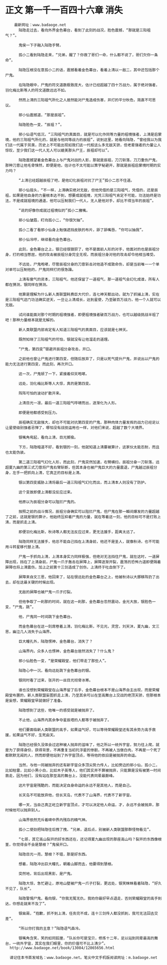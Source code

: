 # 正文 第一千一百四十六章 消失
        最新网址：www.badaoge.net
          陆隐走过去，看向外界金色幕台，看到了此刻的战况，脸色震撼，“那就是三阳祖气？”。
      
          鬼侯一下子融入陆隐手臂。
      
          孤小二看到陆隐走来，“兄弟，醒了？你救了哥们一命，什么都不说了，哥们欠你一条命”。
      
          陆隐压根没在意孤小二的话，震撼看着金色幕台，看着上清以一敌二，其中还包括那个尸鬼。
      
          在陆隐眼中，尸鬼的符文道数极致庞大，估计已经超越了四十万战力，属于绝对强者，羽化梅比斯等人的符文道数远远不如。
      
          然而上清的三阳祖气所化之人居然能对尸鬼造成伤害，并打的平分秋色，简直不可思议。
      
          邪小仙震撼道，“那是辰祖”。
      
          陆隐脸色一变，“辰祖？”。
      
          邪小仙语气低沉，“三阳祖气的真面目，就是可以化作同等力量的祖境强者，上清是启蒙境，他的三阳祖气所化的，就是与他同等战力的辰祖”，说到这里，她看向陆隐，“曾经我以为我们这一代属于另类，历史上不可能出现如我们这一代般这么多无敌天骄，但老辈强者的力量让人惊叹，至少我们这一代人无人可以媲美那头尸王，辰祖却可以”。
      
          陆隐震撼望着金色幕台上与尸鬼对战的人影，那就是辰祖，刀刀斩落，刀刀重伤尸鬼，那种刀意让他毛骨悚然，即便是他，估计也不太可能以策字秘避开，那就是辰祖启蒙境时期的实力吗？
      
          “上清已经超越辰祖了吧，是他幻化辰祖对抗了尸王”孤小二忍不住道。
      
          邪小仙摇头，“不一样，上清确实绝对无敌，但他凭借的是三阳祖气，凭借的，还是辰祖，如果是他自身的力量根本达不到，想要成就祖境，光凭三阳祖气肯定不可能，功法始终是功法，不是成就祖境的通道，他可以压制我们一代人，无人是他对手，却比不得当年的辰祖”。
      
          “说的好像你成就过祖境似的”孤小二撇嘴。
      
          邪小仙皱眉，盯向孤小二，“你很欠抽”。
      
          孤小二看了看邪小仙身上勉强遮挡皮肤的布片，舔了舔嘴唇，“你可以抽我”。
      
          邪小仙冷哼，继续看向金色幕台。
      
          此刻，金色幕台之上，银已经很狼狈了，他不是面前人形的对手，他面对的也是辰祖分身，打的相当憋屈，他的攻击被辰祖分身完全无视，而辰祖分身对他的攻击却令他相当难受。
      
          不远处，尸鬼咆哮，尽管辰祖分身的刀意斩击对他造不成致命伤，却是当前唯一一个单对单可以压制他的，尸鬼同样打的很急躁。
      
          上清有傲气的资本，三阳祖气，他还保留了一道祖气，那一道祖气会幻化成谁，所有人都在猜测，银同样在猜测。
      
          他算是理解为什么新人类联盟耗费巨大代价，连七神天都出动，就为了抓捕上清，实在是三阳祖气这门功法确实逆天，一旦让上清成长，达到星使，乃至破百万战力，他一个人就可以无敌。
      
          试问谁能面对那个时期的祖境强者，即便祖境强者破百万战力，也可以越级挑战半祖了吧！那种力量根本就是无解的。
      
          新人类联盟内部肯定有人知道三阳祖气的真面目，应该就是七神天。
      
          既然知晓了三阳祖气的可怕，银就没有让他溜走的道理。
      
          “尸鬼，第四变”银避开辰祖分身攻击，开口。
      
          之前他也曾让尸鬼进行第四变，但随后放弃了，只是以死气提升尸鬼，并说出以尸鬼的能力无法进行第四变，而此刻，再次开口。
      
          这一次，尸鬼顿了一下，紧接着仰天咆哮。
      
          远处，羽化梅比斯等人大惊，真的是第四变。
      
          阵阵可怕的波动扩散开来。
      
          上清目光一凛，最后一道三阳祖气呼啸而出，逐渐化为人形。
      
          即便是他都感受到压力。
      
          辰祖确实无敌强大，却也不可能对抗第四变的尸鬼，那种肉体力量发挥的战力已经足以让星使级别强者忌惮了，哪怕没有战技运用也一样，对他们来说，超越了数个大境界。
      
          银嘴角弯起，看向上清，目光揶揄。
      
          下方，陆隐暗道不好，看到银的一刻，他就知道上清要被算计，这家伙太能忍耐，而且也太能伪装。
      
          第二道三阳祖气幻化人形，而此刻，尸鬼突然加速，右臂横扫，辰祖分身一刀斩落，远超夏九幽的第三式刀意将尸鬼右臂斩断，但其本身也被尸鬼巨大的力量震退，尸鬼越过辰祖分身，左手一把抓向上清，它真正的目标是上清。
      
          银以第四变威胁上清将最后一道三阳祖气幻化而出，而上清本人则没有了防护。
      
          这个变故即便上清都没反应过来。
      
          他原以为辰祖分身可以阻拦尸鬼的。
      
          按照之前的战斗情况，辰祖分身确实可以阻拦尸鬼，但尸鬼在那一瞬间爆发的力量超越了之前，这就是银的算计，他始终压抑着尸鬼的力量，就在等着这一刻，他的目标可不是打败上清，而是抓走上清。
      
          即便羽化梅比斯，秋诗等人都无法反应过来，更无法援手，距离太远了。
      
          陆隐同样无法援手，他总不能自己挡在上清身前，他还不是圣人，就像秋诗，也不可能用斗转星移代替上清。
      
          尸鬼一手抓向上清，上清本身实力同样极强，但绝对无法挡住尸鬼，就在这时，一道屏障出现，挡在了上清身前，尸鬼一爪子轰击在屏障上，屏障逐渐开裂，震荡的恐怖力道即便隔着屏障也将上清震伤，加上之前第十三剑造成了创伤，上清终于吐血倒下了。
      
          屏障来自文三思，他回来了，站在很远处的金色幕台之上，他被秋诗以大挪移阵扔了出去，却在这最关键的时候出现。
      
          无敌的屏障也被尸鬼一爪子打裂。
      
          但他争取了一刹那的时间，就在这一刹那，金色幕台忽然震动，金光大放，银脸色一变，“尸鬼，跳”。
      
          他，尸鬼同一时间跳下金色幕台。
      
          而金色幕台在这一刻席卷着上清，羽化梅比斯，不见光，灵宫，刘天沐，夏九幽，文三思，幽泣几人消失于山海界。
      
          巨大瞳孔外，陆隐愣神，金色幕台，消失了？
      
          山海界内，众多人也愣神，金色幕台居然消失了？什么鬼？
      
          邪小仙脸色一变，“是荣耀殿堂，他们带走了那些人”。
      
          陆隐心中一沉，看向远处跳下金色幕台的银。
      
          银同时看了过来，张开的一丝目光彻骨冰寒。
      
          谁也没想到荣耀殿堂在山海界留了后手，金色幕台根本不是山海界自主出现，而是荣耀殿堂布置的，新人类联盟妄图抓走上清，乃至其余可以在至高舞台上交战的绝顶天骄，但那根本是妄想，荣耀殿堂早就做好了准备。
      
          陆隐想到了这些，他唯一的感受就是被抛弃了。
      
          不止他，山海界内其余争夺星辰塔的人都等于被抛弃了。
      
          他们要面临新人类联盟的高手，如果运气好，可以等待荣耀殿堂还有其余势力高手救援，如果运气不好，生死由天。
      
          陆隐已经很久没体会过这种被人抛弃的滋味了，他之所以一统外宇宙，努力往上爬，就是为了获得身份，获得背景，不再重复当初托浮星的惨剧，不再被人当做白肉，不再是一个死了都默默无闻的人，然而即便他站到了外宇宙顶点，等待他的依旧是被抛弃的命运。
      
          当然，与他一同被抛弃的还有新宇宙众多顶尖势力传人，比如旁边的邪小仙，孤小二，比如枯雷，比如小黑小白，比如木子英等人，他们其实并不算被抛弃，只能算是没有被第一时间救走，因为他们，没有站在那至高的舞台上，没能代表同辈最巅峰。
      
          这片宇宙是残酷的，而能决定自身命运的永远不是其他人，而是自己。
      
          长天岛不可能放弃他，但长天岛，代表不了山海界，代表不了新宇宙。
      
          哪一天，当自己真正屹立新宇宙顶点，才可以决定他人命运，才，永远不会被抛弃，那时候他可以抛弃别人。
      
          山海界依然充斥着碑中界内残存的精气神。
      
          孤小二使劲把陆隐往后拽了拽，“兄弟，退后点，别被新人类联盟那群怪物看见”。
      
          “七哥，其它高山裂开的好东西还在，还记得夏九幽出现的那座高山吗？裂开的东西像根茎，你觉得会不会是慧根？”鬼侯开口。
      
          陆隐目光一亮，慧根？不错，那是好东西。
      
          想着，陆隐冲出巨大瞳孔，朝着山脚而去，他要得到慧根。
      
          突然地，背后出现黑影，是尸鬼。
      
          陆隐大惊，急忙避让，原地山壁被尸鬼一爪子打裂，更远处，银笑眯眯看着陆隐，“好久不见了，队长”。
      
          陆隐警惕尸鬼，看向银，“你我无冤无仇，我劝你最好早点退走，否则荣耀殿堂的高手到达，你想走就来不及了”。
      
          银耸肩，“抱歉，抓不到上清，任务完不成，连十三剑传人都没抓到，我可无法回去交差”。
      
          “所以你打我的主意？”陆隐语气森冷。
      
          银嘴角含笑，笑的如同狐狸，“队长你可是宝贝，修炼十二年，足以站到同辈最高的舞台，一统外宇宙，其实在我们眼里，你的价值可不比上清少”。
      http://www.badaoge.net/book/13084/12865656.html
      
      请记住本书首发域名：www.badaoge.net。笔尖中文手机版阅读网址：m.badaoge.net